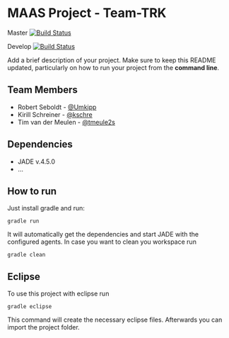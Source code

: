 # MAAS Project - Team-TRK

Master [![Build Status](https://travis-ci.org/HBRS-MAAS/ws18-project-team-trk.svg?branch=master)](https://travis-ci.org/HBRS-MAAS/ws18-project-team-trk)

Develop [![Build Status](https://travis-ci.org/HBRS-MAAS/ws18-project-team-trk.svg?branch=develop)](https://travis-ci.org/HBRS-MAAS/ws18-project-team-trk)

Add a brief description of your project. Make sure to keep this README updated, particularly on how to run your project from the **command line**.

## Team Members
* Robert Seboldt - [@Umkipp](https://github.com/Umkipp)
* Kirill Schreiner - [@kschre](https://github.com/kschre)
* Tim van der Meulen - [@tmeule2s](https://github.com/tmeule2s)

## Dependencies
* JADE v.4.5.0
* ...

## How to run
Just install gradle and run:

    gradle run

It will automatically get the dependencies and start JADE with the configured agents.
In case you want to clean you workspace run

    gradle clean

## Eclipse
To use this project with eclipse run

    gradle eclipse

This command will create the necessary eclipse files.
Afterwards you can import the project folder.
